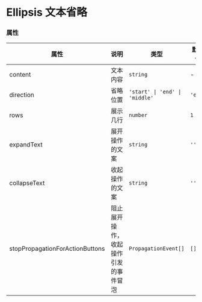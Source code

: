 # Ellipsis 文本省略 <Experimental></Experimental>

<code src="./demos/demo1.tsx"></code>

### 属性

| 属性                            | 说明                                 | 类型                           | 默认值  |
| ------------------------------- | ------------------------------------ | ------------------------------ | ------- |
| content                         | 文本内容                             | `string`                       | -       |
| direction                       | 省略位置                             | `'start' \| 'end' \| 'middle'` | `'end'` |
| rows                            | 展示几行                             | `number`                       | `1`     |
| expandText                      | 展开操作的文案                       | `string`                       | `''`    |
| collapseText                    | 收起操作的文案                       | `string`                       | `''`    |
| stopPropagationForActionButtons | 阻止展开操作，收起操作引发的事件冒泡 | `PropagationEvent[]`           | `[]`    |
